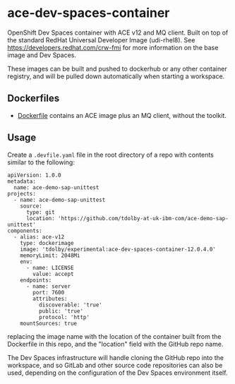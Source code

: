 # ace-dev-spaces-container

OpenShift Dev Spaces container with ACE v12 and MQ client. Built on top of the 
standard RedHat Universal Developer Image (udi-rhel8).  See https://developers.redhat.com/crw-fmi 
for more information on the base image and Dev Spaces.

These images can be built and pushed to dockerhub or any other container registry, and
will be pulled down automatically when starting a workspace.

## Dockerfiles

- [Dockerfile](Dockerfile) contains an ACE image plus an MQ client, without the toolkit.

## Usage

Create a `.devfile.yaml` file in the root directory of a repo with contents similar to the following:

```
apiVersion: 1.0.0
metadata:
  name: ace-demo-sap-unittest
projects:
  - name: ace-demo-sap-unittest
    source:
      type: git
      location: 'https://github.com/tdolby-at-uk-ibm-com/ace-demo-sap-unittest'
components:
  - alias: ace-v12
    type: dockerimage
    image: 'tdolby/experimental:ace-dev-spaces-container-12.0.4.0'
    memoryLimit: 2048Mi
    env:
      - name: LICENSE
        value: accept
    endpoints:
      - name: server
        port: 7600
        attributes:
          discoverable: 'true'
          public: 'true'
          protocol: 'http'
    mountSources: true
```
replacing the image name with the location of the container built from the
Dockerfile in this repo, and the "location" field with the GitHub repo name.

The Dev Spaces infrastructure will handle cloning the GitHub repo into the 
workspace, and so GitLab and other source code repositories can also be used,
depending on the configuration of the Dev Spaces environment itself.
